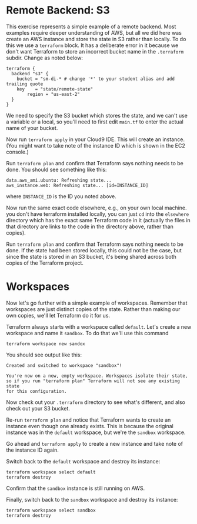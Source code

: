 # Remote Backend: S3

This exercise represents a simple example of a remote backend. Most examples require deeper understanding of AWS,
but all we did here was create an AWS instance and store the state in S3 rather than locally. To do this we use a
`terraform` block. It has a deliberate error in it because we don't want Terraform to store an incorrect bucket
name in the `.terraform` subdir. Change as noted below:

```hcl
terraform {
  backend "s3" {
    bucket = "sm-di-* # change '*' to your student alias and add trailing quote
    key    = "state/remote-state"
        region = "us-east-2"
  }
}
```

We need to specify the S3 bucket which stores the state, and we can't use a variable or a local, so you'll need to
first edit `main.tf` to enter the actual name of your bucket. 

Now run `terraform apply` in your Cloud9 IDE. This will create an instance. (You might want to take note of the instance
ID which is shown in the EC2 console.)

Run `terraform plan` and confirm that Terraform says nothing needs to be done. You should see something like this:

```
data.aws_ami.ubuntu: Refreshing state...
aws_instance.web: Refreshing state... [id=INSTANCE_ID]
```

where `INSTANCE_ID` is the ID you noted above.

Now run the same exact code elsewhere, e.g., on your own local machine. you don't have terraform installed locally,
you can just `cd` into the `elsewhere` directory which has the exact same Terraform code in it (actually the files
in that directory are links to the code in the directory above, rather than copies).

Run `terraform plan` and confirm that Terraform says nothing needs to be done. If the state had been stored locally,
this could not be the case, but since the state is stored in an S3 bucket, it's being shared across both copies of
the Terraform project.

# Workspaces

Now let's go further with a simple example of workspaces. Remember that workspaces are just distinct copies of the
state. Rather than making our own copies, we'll let Terraform do it for us. 

Terraform always starts with a workspace called `default`. Let's create a new workspace and name it `sandbox`. To do
that we'll use this command

```
terraform workspace new sandox
```

You should see output like this:

```
Created and switched to workspace "sandbox"!

You're now on a new, empty workspace. Workspaces isolate their state,
so if you run "terraform plan" Terraform will not see any existing state
for this configuration.
```

Now check out your `.terraform` directory to see what's different, and also check out your S3 bucket.

Re-run `terraform plan` and notice that Terraform wants to create an instance even though one already exists. This is
because the original instance was in the `default` workspace, but we're the `sandbox` workspace.

Go ahead and `terraform apply` to create a new instance and take note of the instance ID again.

Switch back to the `default` workspace and destroy its instance:

```
terraform workspace select default
terraform destroy
```

Confirm that the `sandbox` instance is still running on AWS.

Finally, switch back to the `sandbox` workspace and destroy its instance:

```
terraform workspace select sandbox
terraform destroy
```


